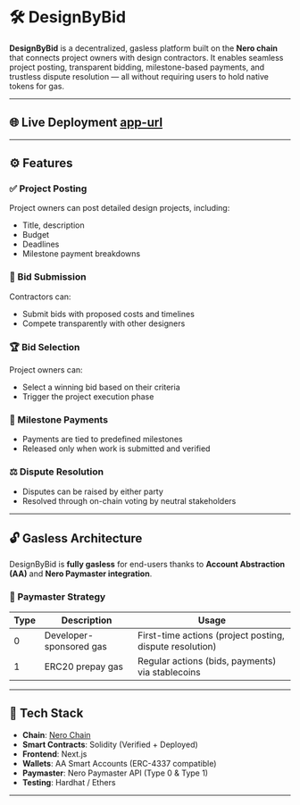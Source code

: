 # 🛠️ DesignByBid

**DesignByBid** is a decentralized, gasless platform built on the **Nero chain** that connects project owners with design contractors. It enables seamless project posting, transparent bidding, milestone-based payments, and trustless dispute resolution — all without requiring users to hold native tokens for gas.

---

## 🌐 Live Deployment [app-url](https://design-by-bid-on-nero.vercel.app/)

    

---

## ⚙️ Features

### ✅ Project Posting  
Project owners can post detailed design projects, including:
- Title, description
- Budget
- Deadlines
- Milestone payment breakdowns

### 🤝 Bid Submission  
Contractors can:
- Submit bids with proposed costs and timelines
- Compete transparently with other designers

### 🏆 Bid Selection  
Project owners can:
- Select a winning bid based on their criteria
- Trigger the project execution phase

### 💸 Milestone Payments  
- Payments are tied to predefined milestones
- Released only when work is submitted and verified

### ⚖️ Dispute Resolution  
- Disputes can be raised by either party
- Resolved through on-chain voting by neutral stakeholders

---

## 🔓 Gasless Architecture

DesignByBid is **fully gasless** for end-users thanks to **Account Abstraction (AA)** and **Nero Paymaster integration**.

### 🧠 Paymaster Strategy

| Type | Description | Usage |
|------|-------------|-------|
| 0 | Developer-sponsored gas | First-time actions (project posting, dispute resolution) |
| 1 | ERC20 prepay gas | Regular actions (bids, payments) via stablecoins |

---

## 🧱 Tech Stack

- **Chain**: [Nero Chain](https://nerochain.io)
- **Smart Contracts**: Solidity (Verified + Deployed)
- **Frontend**: Next.js 
- **Wallets**: AA Smart Accounts (ERC-4337 compatible)
- **Paymaster**: Nero Paymaster API (Type 0 & Type 1)
- **Testing**: Hardhat / Ethers

---


